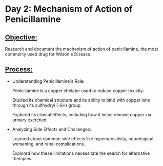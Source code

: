 # Day 2: Mechanism of Action of Penicillamine

## <ins>Objective:</ins>

Research and document the mechanism of action of penicillamine, the most commonly used drug for Wilson's Disease.

## <ins>Process:</ins>

- Understanding Penicillamine's Role:

    Penicillamine is a copper chelator used to reduce copper toxicity.

    Studied its chemical structure and its ability to bind with copper ions through its sulfhydryl (-SH) group.

    Explored its clinical effects, including how it helps remove copper via urinary excretion.

- Analyzing Side Effects and Challenges:
   
   Learned about common side effects like hypersensitivity, neurological worsening, and renal complications.
   
   Explored how these limitations necessitate the search for alternative therapies.

